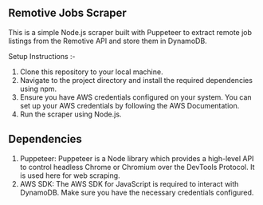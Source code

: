 Remotive Jobs Scraper
---------------------
This is a simple Node.js scraper built with Puppeteer to extract remote job listings from the Remotive API and store them in DynamoDB.

Setup Instructions :-
1. Clone this repository to your local machine.
2. Navigate to the project directory and install the required dependencies using npm.
3. Ensure you have AWS credentials configured on your system. You can set up your AWS credentials by following the AWS Documentation.
4. Run the scraper using Node.js.
   
Dependencies
------------
1. Puppeteer: Puppeteer is a Node library which provides a high-level API to control headless Chrome or Chromium over the DevTools Protocol. It is used here for web scraping.
2. AWS SDK: The AWS SDK for JavaScript is required to interact with DynamoDB. Make sure you have the necessary credentials configured.
